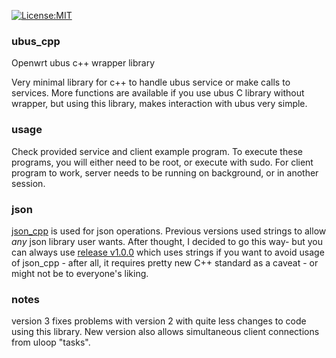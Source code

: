 [![License:MIT](https://img.shields.io/badge/License-MIT-blue?style=plastic)](LICENSE)

### ubus_cpp
Openwrt ubus c++ wrapper library

Very minimal library for c++ to handle ubus service or make calls to services.
More functions are available if you use ubus C library without wrapper, but
using this library, makes interaction with ubus very simple.

### usage
Check provided service and client example program.
To execute these programs, you will either need to be root, or execute with
sudo. For client program to work, server needs to be running on background,
or in another session.

### json
[json_cpp](https://github.com/oskarirauta/json_cpp) is used for json operations.
Previous versions used strings to allow _any_ json library user wants.
After thought, I decided to go this way- but you can always use [release v1.0.0](https://github.com/oskarirauta/ubus_cpp/releases/tag/1.0.0)
which uses strings if you want to avoid usage of json_cpp - after all, it
requires pretty new C++ standard as a caveat - or might not be to everyone's
liking.

### notes
version 3 fixes problems with version 2 with quite less changes to
code using this library. New version also allows simultaneous client
connections from uloop "tasks".
